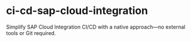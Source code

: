 # ci-cd-sap-cloud-integration
Simplify SAP Cloud Integration CI/CD with a native approach—no external tools or Git required.
